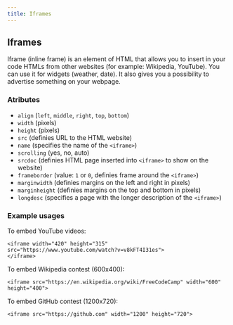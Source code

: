 ```yaml
---
title: Iframes
---
```

## Iframes
Iframe (inline frame) is an element of HTML that allows you to insert in your code HTMLs from other websites (for example: Wikipedia, YouTube). You can use it for widgets (weather, date). It also gives you a possibility to advertise something on your webpage.

### Atributes
- `align` (`left`, `middle`, `right`, `top`, `bottom`)
- `width` (pixels)
- `height` (pixels)
- `src` (definies URL to the HTML website)
- `name` (specifies the name of the `<iframe>`)
- `scrolling` (yes, no, auto)
- `srcdoc` (definies HTML page inserted into `<iframe>` to show on the website)
- `frameborder` (value: `1` or `0`, definies frame around the `<iframe>`)
- `marginwidth` (definies margins on the left and right in pixels)
- `marginheight` (definies margins on the top and bottom in pixels)
- `longdesc` (specifies a page with the longer description of the `<iframe>`)

### Example usages
To embed YouTube videos:

```
<iframe width="420" height="315"
src="https://www.youtube.com/watch?v=v8kFT4I31es">
</iframe>
```

To embed Wikipedia contest (600x400):

```
<iframe src="https://en.wikipedia.org/wiki/FreeCodeCamp" width="600" height="400">
```

To embed GitHub contest (1200x720):

```
<iframe src="https://github.com" width="1200" height="720">
```
